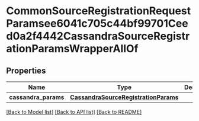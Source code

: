 # CommonSourceRegistrationRequestParamsee6041c705c44bf99701Ceed0a2f4442CassandraSourceRegistrationParamsWrapperAllOf


## Properties
Name | Type | Description | Notes
------------ | ------------- | ------------- | -------------
**cassandra_params** | [**CassandraSourceRegistrationParams**](CassandraSourceRegistrationParams.md) |  | [optional] 

[[Back to Model list]](../README.md#documentation-for-models) [[Back to API list]](../README.md#documentation-for-api-endpoints) [[Back to README]](../README.md)


